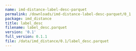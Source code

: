 ```yaml
---
name: imd-distance-label-desc-parquet
permalink: /downloads/imd-distance-label-desc-parquet/0_1
package: imd_distance
title: label_desc
filename: label_desc.parquet
version: '0.1'
full_version: 0.1.1
file: /data/imd_distance/0.1/label_desc.parquet
---
```

